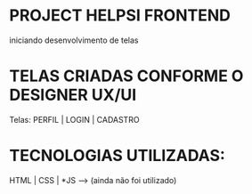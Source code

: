 # PROJECT HELPSI FRONTEND
iniciando desenvolvimento de telas

# TELAS CRIADAS CONFORME O DESIGNER UX/UI
Telas: PERFIL | LOGIN | CADASTRO

# TECNOLOGIAS UTILIZADAS:
HTML | CSS | *JS --> (ainda não foi utilizado)
